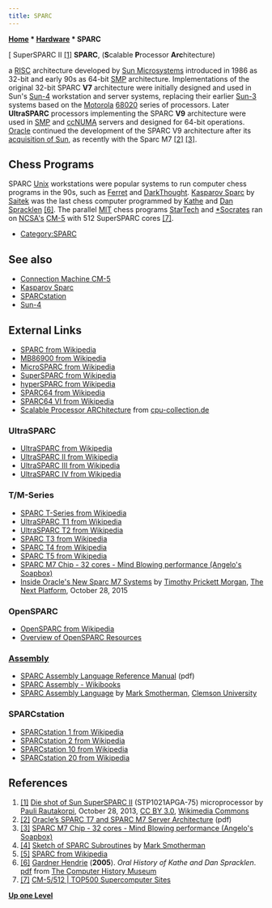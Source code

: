 ```yaml
---
title: SPARC
---
```

**[Home](Home "Home") \* [Hardware](Hardware "Hardware") \* SPARC**



[ SuperSPARC II <a id="cite-note-1" href="#cite-ref-1">[1]</a>
**SPARC**, (**S**calable **P**rocessor **Arc**hitecture)  

a [RISC](https://en.wikipedia.org/wiki/Reduced_Instruction_Set_Computer) architecture developed by [Sun Microsystems](index.php?title=Sun_Microsystems&action=edit&redlink=1 "Sun Microsystems (page does not exist)") introduced in 1986 as 32-bit and early 90s as 64-bit [SMP](SMP "SMP") architecture. Implementations of the original 32-bit SPARC **V7** architecture were initially designed and used in Sun's [Sun-4](Sun#4 "Sun") workstation and server systems, replacing their earlier [Sun-3](Sun#3 "Sun") systems based on the [Motorola](index.php?title=Motorola&action=edit&redlink=1 "Motorola (page does not exist)") [68020](68020 "68020") series of processors. Later **UltraSPARC** processors implementing the SPARC **V9** architecture were used in [SMP](SMP "SMP") and [ccNUMA](NUMA "NUMA") servers and designed for 64-bit operations. [Oracle](https://en.wikipedia.org/wiki/Oracle_Corporation) continued the development of the SPARC V9 architecture after its [acquisition of Sun](https://en.wikipedia.org/wiki/Sun_acquisition_by_Oracle), as recently with the Sparc M7 <a id="cite-note-2" href="#cite-ref-2">[2]</a> <a id="cite-note-3" href="#cite-ref-3">[3]</a>. 



## Chess Programs


SPARC [Unix](Unix "Unix") workstations were popular systems to run computer chess programs in the 90s, such as [Ferret](Ferret "Ferret") and [DarkThought](DarkThought "DarkThought"). [Kasparov Sparc](Kasparov_Sparc "Kasparov Sparc") by [Saitek](Saitek "Saitek") was the last chess computer programmed by [Kathe](Kathe_Spracklen "Kathe Spracklen") and [Dan Spracklen](Dan_Spracklen "Dan Spracklen") <a id="cite-note-6" href="#cite-ref-6">[6]</a>. The parallel [MIT](Massachusetts_Institute_of_Technology "Massachusetts Institute of Technology") chess programs [StarTech](StarTech "StarTech") and [\*Socrates](Star_Socrates "Star Socrates") ran on [NCSA's](University_of_Illinois_at_Urbana-Champaign#NCSA "University of Illinois at Urbana-Champaign") [CM-5](Connection_Machine#CM5 "Connection Machine") with 512 SuperSPARC cores <a id="cite-note-7" href="#cite-ref-7">[7]</a>.



* [Category:SPARC](Category:SPARC "Category:SPARC")


## See also


* [Connection Machine CM-5](Connection_Machine#CM5 "Connection Machine")
* [Kasparov Sparc](Kasparov_Sparc "Kasparov Sparc")
* [SPARCstation](SPARCstation "SPARCstation")
* [Sun-4](Sun#4 "Sun")


## External Links


* [SPARC from Wikipedia](https://en.wikipedia.org/wiki/SPARC)
* [MB86900 from Wikipedia](https://en.wikipedia.org/wiki/MB86900)
* [MicroSPARC from Wikipedia](https://en.wikipedia.org/wiki/MicroSPARC)
* [SuperSPARC from Wikipedia](https://en.wikipedia.org/wiki/SuperSPARC)
* [hyperSPARC from Wikipedia](https://en.wikipedia.org/wiki/HyperSPARC)
* [SPARC64 from Wikipedia](https://en.wikipedia.org/wiki/SPARC64)
* [SPARC64 VI from Wikipedia](https://en.wikipedia.org/wiki/SPARC64_VI)
* [Scalable Processor ARChitecture](http://www.cpu-collection.de/?tn=1&l0=cl&l1=SPARC) from [cpu-collection.de](http://www.cpu-collection.de/?tn=1)


### UltraSPARC


* [UltraSPARC from Wikipedia](https://en.wikipedia.org/wiki/UltraSPARC)
* [UltraSPARC II from Wikipedia](https://en.wikipedia.org/wiki/UltraSPARC_II)
* [UltraSPARC III from Wikipedia](https://en.wikipedia.org/wiki/UltraSPARC_III)
* [UltraSPARC IV from Wikipedia](https://en.wikipedia.org/wiki/UltraSPARC_IV)


### T/M-Series


* [SPARC T-Series from Wikipedia](https://en.wikipedia.org/wiki/SPARC_T-Series)
* [UltraSPARC T1 from Wikipedia](https://en.wikipedia.org/wiki/UltraSPARC_T1)
* [UltraSPARC T2 from Wikipedia](https://en.wikipedia.org/wiki/UltraSPARC_T2)
* [SPARC T3 from Wikipedia](https://en.wikipedia.org/wiki/SPARC_T3)
* [SPARC T4 from Wikipedia](https://en.wikipedia.org/wiki/SPARC_T4)
* [SPARC T5 from Wikipedia](https://en.wikipedia.org/wiki/SPARC_T5)
* [SPARC M7 Chip - 32 cores - Mind Blowing performance (Angelo's Soapbox)](https://blogs.oracle.com/rajadurai/entry/sparc_m7_chip_32_cores)
* [Inside Oracle's New Sparc M7 Systems](http://www.nextplatform.com/2015/10/28/inside-oracles-new-sparc-m7-systems/) by [Timothy Prickett Morgan](http://www.nextplatform.com/author/tpmn/), [The Next Platform](http://www.nextplatform.com/), October 28, 2015


### OpenSPARC


* [OpenSPARC from Wikipedia](https://en.wikipedia.org/wiki/OpenSPARC)
* [Overview of OpenSPARC Resources](http://www.oracle.com/technetwork/systems/opensparc/index.html)


### [Assembly](Assembly "Assembly")


* [SPARC Assembly Language Reference Manual](https://docs.oracle.com/cd/E19457-01/801-6649/801-6649.pdf) (pdf)
* [SPARC Assembly - Wikibooks](https://en.wikibooks.org/wiki/SPARC_Assembly)
* [SPARC Assembly Language](https://people.cs.clemson.edu/~mark/sparc_assembly.html) by [Mark Smotherman](https://people.cs.clemson.edu/~mark/homepage.html), [Clemson University](https://en.wikipedia.org/wiki/Clemson_University)


### SPARCstation


* [SPARCstation 1 from Wikipedia](https://en.wikipedia.org/wiki/SPARCstation_1)
* [SPARCstation 2 from Wikipedia](https://en.wikipedia.org/wiki/SPARCstation_2)
* [SPARCstation 10 from Wikipedia](https://en.wikipedia.org/wiki/SPARCstation_10)
* [SPARCstation 20 from Wikipedia](https://en.wikipedia.org/wiki/SPARCstation_20)


## References


1. <a id="cite-ref-1" href="#cite-note-1">[1]</a> [Die shot of Sun SuperSPARC II](https://commons.wikimedia.org/wiki/File:Sun_SuperSPARC_II_die.JPG) (STP1021APGA-75) microprocessor by [Pauli Rautakorpi](https://commons.wikimedia.org/wiki/User:Birdman86), October 28, 2013, [CC BY 3.0](https://creativecommons.org/licenses/by/3.0/deed.en), [Wikimedia Commons](https://en.wikipedia.org/wiki/Wikimedia_Commons)
2. <a id="cite-ref-2" href="#cite-note-2">[2]</a> [Oracle’s SPARC T7 and SPARC M7 Server Architecture](http://www.oracle.com/technetwork/server-storage/sun-sparc-enterprise/documentation/sparc-t7-m7-server-architecture-2702877.pdf) (pdf)
3. <a id="cite-ref-3" href="#cite-note-3">[3]</a> [SPARC M7 Chip - 32 cores - Mind Blowing performance (Angelo's Soapbox)](https://blogs.oracle.com/rajadurai/entry/sparc_m7_chip_32_cores)
4. <a id="cite-ref-4" href="#cite-note-4">[4]</a> [Sketch of SPARC Subroutines](https://people.cs.clemson.edu/~mark/subroutines/sparc.html) by [Mark Smotherman](https://people.cs.clemson.edu/~mark/homepage.html)
5. <a id="cite-ref-5" href="#cite-note-5">[5]</a> [SPARC from Wikipedia](https://en.wikipedia.org/wiki/SPARC)
6. <a id="cite-ref-6" href="#cite-note-6">[6]</a> [Gardner Hendrie](http://www.computerhistory.org/trustee/gardner-hendrie) (**2005**). *Oral History of Kathe and Dan Spracklen*. [pdf](http://archive.computerhistory.org/projects/chess/related_materials/oral-history/spacklen.oral_history.2005.102630821/spracklen.oral_history_transcript.2005.102630821.pdf) from [The Computer History Museum](The_Computer_History_Museum "The Computer History Museum")
7. <a id="cite-ref-7" href="#cite-note-7">[7]</a> [CM-5/512 | TOP500 Supercomputer Sites](https://www.top500.org/system/167057)

**[Up one Level](Hardware "Hardware")**







 
